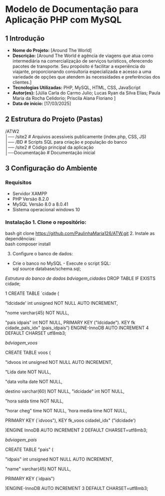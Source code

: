 # Modelo de Documentação para Aplicação PHP com MySQL 
 
## 1 Introdução   
-	**Nome do Projeto:** [Around The World]   
-	**Descrição:** [Around The World é agência de viagens que atua como intermediária na comercialização de serviços turísticos, oferecendo pacotes de transporte. Seu propósito é facilitar a experiência do viajante, proporcionando consultoria especializada e acesso a uma variedade de opções que atendem às necessidades e preferências dos clientes.]   
-	**Tecnologias Utilizadas:** PHP, MySQL, HTML, CSS, JavaScript   
-	**Autor(es):** [Júlia Carla do Carmo Julio; Lucas Ryan da Silva Elias; Paula Maria da Rocha Celidorio; Priscila Alana Floriano ]   
-	**Data de início:** [17/03/2025]   
 
## 2 Estrutura do Projeto   (Pastas)
/ATW2   
│── /site2         # Arquivos acessíveis publicamente (index.php, CSS, JS)   
│── /BD    # Scripts SQL para criação e população do banco  
│── /site2             # Código principal da aplicação   
│──Documentação         # Documentação inicial   
 
 
## 3 Configuração do Ambiente   
### **Requisitos**   
-	Servidor XAMPP
-	PHP Versão 8.2.0
-	MySQL Versão 8.0 a 8.0.41
-	Sistema operacional windows 10
### **Instalação**   1. Clone o repositório:   
   bash    git clone https://github.com/PaulinhaMaria126/ATW.git
2.	Instale as dependências:   
   bash    composer install 
      
3.	Configure o banco de dados:   
-	Crie o banco no MySQL      - Execute o script SQL:   
     sql 
     source database/schema.sql;

*Estrutura do banco de dados*
*bdviagem_cidades* 
DROP TABLE IF EXISTS cidade;

1
CREATE TABLE `cidade (

"Idcidade' int unsigned NOT NULL AUTO INCREMENT,

"nome varchar(45) NOT NULL,

"pais idpais" int NOT NULL, PRIMARY KEY ("Idcidade").
KEY fk cidade_pals_idx" (pais_idpais")
ENGINE-InnoDB AUTO INCREMENT 4 DEFAULT CHARSET utf8mb3;

 *bdviagem_voos*

CREATE TABLE voos (

"idvoos int unsigned NOT NULL AUTO INCREMENT,

"Lida date NOT NULL,

"data volta date NOT NULL,

destino varchar(60) NOT NULL, "idcidade" int NOT NULL,

"hora salda time NOT NULL,

"horar cheg" time NOT NULL, 'hora media time NOT NULL,

PRIMARY KEY (`idvoos"), KEY fk_voos cidadel_idx" ("idcidade')

)ENGINE InnoDB AUTO INCREMENT 2 DEFAULT CHARSET=utf8mb3;

 *bdviagem_país*

CREATE TABLE "pais" (

"idpais" int unsigned NOT NULL AUTO INCREMENT,

"name" varchar(45) NOT NULL,

PRIMARY KEY (`idpais")

)ENGINE-InnoDB AUTO INCREMENT 3 DEFAULT CHARSET=utf8mb3;
